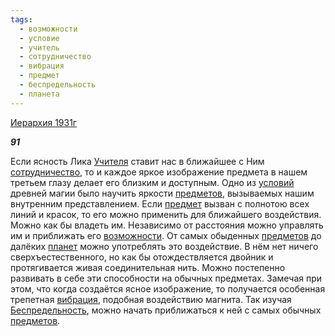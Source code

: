 ```yaml
---
tags:
  - возможности
  - условие
  - учитель
  - сотрудничество
  - вибрация
  - предмет
  - беспредельность
  - планета
---
```

[Иерархия 1931г](https://127.0.0.1:4002/agni/1931)

___91___

Если ясность Лика [Учителя](../../../tags/#учитель) ставит нас в ближайшее с Ним [сотрудничество](../../../tags/#сотрудничество), то и каждое яркое изображение предмета в нашем третьем глазу делает его близким и доступным. Одно из [условий](../../../tags/#условие) древней магии было научить яркости [предметов](../../../tags/#предмет), вызываемых нашим внутренним представлением. Если [предмет](../../../tags/#предмет) вызван с полнотою всех линий и красок, то его можно применить для ближайшего воздействия. Можно как бы владеть им. Независимо от расстояния можно управлять им и приближать его [возможности](../../../tags/#возможности). От самых обыденных [предметов](../../../tags/#предмет) до далёких [планет](../../../tags/#планета) можно употреблять это воздействие. В нём нет ничего сверхъестественного, но как бы отождествляется двойник и протягивается живая соединительная нить. Можно постепенно развивать в себе эти способности на обычных предметах. Замечая при этом, что когда создаётся ясное изображение, то получается особенная трепетная [вибрация](../../../tags/#вибрация), подобная воздействию магнита. Так изучая [Беспредельность](../../../tags/#беспредельность), можно начать приближаться к ней с самых обычных [предметов](../../../tags/#предмет).   

